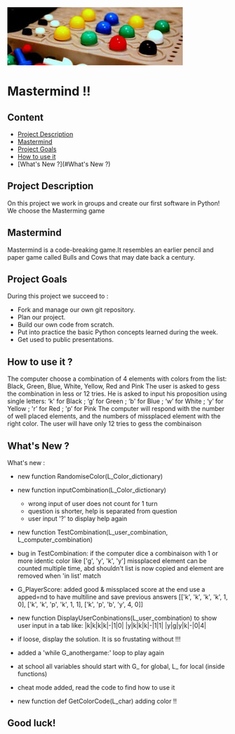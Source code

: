 <img src="Mastermind.jpeg" alt="Mastermind" width="400"/>

# Mastermind !!

## Content
- [Project Description](#project-description)
- [Mastermind](#games)
- [Project Goals](#project-goals)
- [How to use it](#How-to-use-it)
- [What's New ?](#What's New ?)

## Project Description
On this project we work in groups and create our first software in Python!
We choose the Masterming game 

## Mastermind
Mastermind  is a code-breaking game.It resembles an earlier pencil and paper game called Bulls and Cows that may date back a century.

## Project Goals
During this project we succeed to :
* Fork and manage our own git repository. 
* Plan our project.
* Build our own code from scratch. 
* Put into practice the basic Python concepts learned during the week.
* Get used to public presentations. 

## How to use it ?
The computer choose a combination of 4 elements with colors from the list: Black, Green, Blue, White, Yellow, Red and Pink
The user is asked to gess the combination in less or 12 tries.
He is asked to input his proposition using single letters: 
‘k' for Black ; ‘g’ for Green ; ‘b' for Blue ; ‘w’ for White ; ‘y’ for Yellow ; 'r’ for Red ; 'p’ for Pink
The computer will respond with the number of well placed elements, and the numbers of missplaced element with the right color.
The user will have only 12 tries to gess the combinaison

## What's New ?
What's new :
- new function RandomiseColor(L_Color_dictionary)

- new function inputCombination(L_Color_dictionary)
    - wrong input of user does not count for 1 turn
    - question is shorter, help is separated from question
    - user input '?' to display help again
    
- new function TestCombination(L_user_combination, L_computer_combination)
- bug in TestCombination: if the computer dice a combinaison with 1 or more identic color like ['g', 'y', 'k', 'y']
        missplaced element can be counted multiple time, abd shouldn't
        list is now copied and element are removed when 'in list' match

- G_PlayerScore: added good & missplaced score at the end
                 use a apped=nd to have multiline and save previous answers
                 [['k', 'k', 'k', 'k', 1, 0], ['k', 'k', 'p', 'k', 1, 1], ['k', 'p', 'b', 'y', 4, 0]]
                 
- new function DisplayUserConbinations(L_user_combination)
    to show user input in a tab like:
            |k|k|k|k|-|1|0|
            |y|k|k|k|-|1|1|
            |y|g|y|k|-|0|4|
        

- if loose, display the solution. It is so frustating without !!!
- added a 'while G_anothergame:' loop to play again
- at school all variables should start with G_ for global, L_ for local (inside functions)
- cheat mode added, read the code to find how to use it
- new function def GetColorCode(L_char)   adding color !!


## Good luck!

